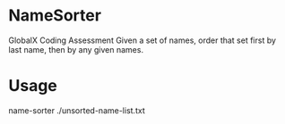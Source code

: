 # NameSorter
GlobalX Coding Assessment
Given a set of names, order that set first by last name, then by any given names.

# Usage
name-sorter ./unsorted-name-list.txt
